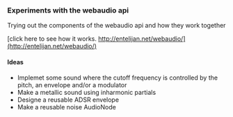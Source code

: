 ### Experiments with the webaudio api

Trying out the components of the webaudio api and how they work together

[click here to see how it works. http://entelijan.net/webaudio/](http://entelijan.net/webaudio/)

#### Ideas
* Implemet some sound where the cutoff frequency is controlled by the pitch, an envelope and/or a modulator
* Make a metallic sound using inharmonic partials
* Designe a reusable ADSR envelope
* Make a reusable noise AudioNode